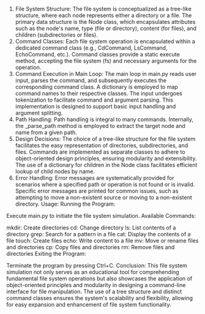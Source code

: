 
1. File System Structure:
The file system is conceptualized as a tree-like structure, where each node represents either a directory or a file.
The primary data structure is the Node class, which encapsulates attributes such as the node's name, type (file or directory), content (for files), and children (subdirectories or files).
2. Command Classes:
Each file system operation is encapsulated within a dedicated command class (e.g., CdCommand, LsCommand, EchoCommand, etc.).
Command classes provide a static execute method, accepting the file system (fs) and necessary arguments for the operation.
3. Command Execution in Main Loop:
The main loop in main.py reads user input, parses the command, and subsequently executes the corresponding command class. A dictionary is employed to map command names to their respective classes.
The input undergoes tokenization to facilitate command and argument parsing. This implementation is designed to support basic input handling and argument splitting.
4. Path Handling:
Path handling is integral to many commands. Internally, the _parse_path method is employed to extract the target node and name from a given path.
5. Design Decisions:
The choice of a tree-like structure for the file system facilitates the easy representation of directories, subdirectories, and files.
Commands are implemented as separate classes to adhere to object-oriented design principles, ensuring modularity and extensibility.
The use of a dictionary for children in the Node class facilitates efficient lookup of child nodes by name.
6. Error Handling:
Error messages are systematically provided for scenarios where a specified path or operation is not found or is invalid.
Specific error messages are printed for common issues, such as attempting to move a non-existent source or moving to a non-existent directory.
Usage:
Running the Program:

Execute main.py to initiate the file system simulation.
Available Commands:

mkdir: Create directories
cd: Change directory
ls: List contents of a directory
grep: Search for a pattern in a file
cat: Display the contents of a file
touch: Create files
echo: Write content to a file
mv: Move or rename files and directories
cp: Copy files and directories
rm: Remove files and directories
Exiting the Program:

Terminate the program by pressing Ctrl+C.
Conclusion:
This file system simulation not only serves as an educational tool for comprehending fundamental file system operations but also showcases the application of object-oriented principles and modularity in designing a command-line interface for file manipulation. The use of a tree structure and distinct command classes ensures the system's scalability and flexibility, allowing for easy expansion and enhancement of file system functionality.
